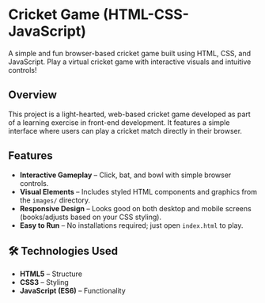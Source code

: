 # Cricket Game (HTML-CSS-JavaScript)

A simple and fun browser-based cricket game built using HTML, CSS, and JavaScript. Play a virtual cricket game with interactive visuals and intuitive controls!

## Overview

This project is a light-hearted, web-based cricket game developed as part of a learning exercise in front-end development. It features a simple interface where users can play a cricket match directly in their browser.

## Features

- **Interactive Gameplay** – Click, bat, and bowl with simple browser controls.
- **Visual Elements** – Includes styled HTML components and graphics from the `images/` directory.
- **Responsive Design** – Looks good on both desktop and mobile screens (books/adjusts based on your CSS styling).
- **Easy to Run** – No installations required; just open `index.html` to play.

## 🛠️ Technologies Used

- **HTML5** – Structure
- **CSS3** – Styling
- **JavaScript (ES6)** – Functionality
